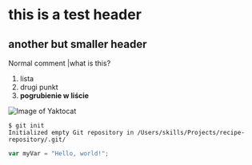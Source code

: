# this is a test header
## another but smaller header
Normal comment
|what is this?

1. lista
2. drugi punkt
3. **pogrubienie w liście** 

![Image of Yaktocat](https://octodex.github.com/images/yaktocat.png)

```
$ git init
Initialized empty Git repository in /Users/skills/Projects/recipe-repository/.git/
```

``` javascript
var myVar = "Hello, world!";
```
